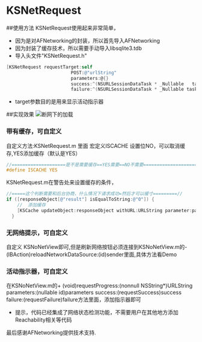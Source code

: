 # KSNetRequest

##使用方法
  KSNetRequest使用起来非常简单，<br>
  * 因为是对AFNetworking的封装，所以首先导入AFNetworking<br>
  * 因为封装了缓存技术，所以需要手动导入libsqlite3.tdb
  * 导入头文件"KSNetRequest.h"<br>
  
```Objective-C
[KSNetRequest requestTarget:self 
                        POST:@"urlString" 
                        parameters:@{} 
                        success:^(NSURLSessionDataTask * _Nullable   task, id  _Nullable responseObject) {} 
                        failure:^(NSURLSessionDataTask * _Nullable task, NSError * _Nullable error) {}]
```

* target参数目的是用来显示活动指示器

##实现效果
![断网下的加载](https://raw.githubusercontent.com/18301125620/KSNetRequest/master/KSNetRequest/ImageSource/Untitled.gif)

### 带有缓存，可自定义<br>
自定义方法:KSNetRequest.m 里面 宏定义ISCACHE 设置位NO，可以取消缓存,YES添加缓存（默认是YES）
```Objective-C
//====================是不是需要缓存==YES需要==NO不需要====================//
#define ISCACHE YES
```
KSNetRequest.m在警告处来设置缓存的条件，
```Objective-C
//=====这个判断需要和后台协商，什么情况下请求成功=然后才可以缓寸=========//
if ([responseObject[@"result"] isEqualToString:@"0"]) {
    //  添加缓存
    [KSCache updateObject:responseObject withURL:URLString parameter:parameters];
  }
 ```
### 无网络提示，可自定义<br>
自定义 KSNoNetView即可,但是刷新网络按钮必须连接到KSNoNetView.m的- (IBAction)reloadNetworkDataSource:(id)sender里面,具体方法看Demo
### 活动指示器，可自定义<br>
在KSNoNetView.m的+ (void)requestProgress:(nonnull NSString*)URLString parameters:(nullable id)parameters success:(requestSuccess)success failure:(requestFailure)failure方法里面，添加指示器即可

* 提示，代码已经集成了网络状态检测功能，不需要用户在其他地方添加Reachability相关等代码

最后感谢AFNetworking提供技术支持.
